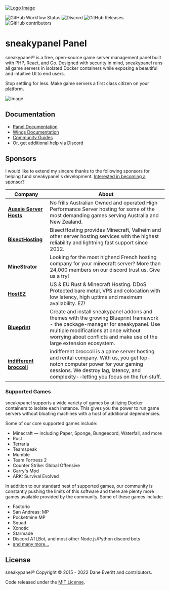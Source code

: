 [![Logo Image](https://cdn.sneakypanel.com/logos/new/sneakypanel_logo.png)](https://sneakypanel.com)

![GitHub Workflow Status](https://img.shields.io/github/actions/workflow/status/sneakypanel/panel/ci.yaml?label=Tests&style=for-the-badge&branch=1.0-develop)
![Discord](https://img.shields.io/discord/122900397965705216?label=Discord&logo=Discord&logoColor=white&style=for-the-badge)
![GitHub Releases](https://img.shields.io/github/downloads/sneakypanel/panel/latest/total?style=for-the-badge)
![GitHub contributors](https://img.shields.io/github/contributors/sneakypanel/panel?style=for-the-badge)

# sneakypanel Panel

sneakypanel® is a free, open-source game server management panel built with PHP, React, and Go. Designed with security
in mind, sneakypanel runs all game servers in isolated Docker containers while exposing a beautiful and intuitive
UI to end users.

Stop settling for less. Make game servers a first class citizen on your platform.

![Image](https://cdn.sneakypanel.com/site-assets/sneakypanel_v1_demo.gif)

## Documentation

* [Panel Documentation](https://sneakypanel.com/panel/1.0/getting_started.html)
* [Wings Documentation](https://sneakypanel.com/wings/1.0/installing.html)
* [Community Guides](https://sneakypanel.com/community/about.html)
* Or, get additional help [via Discord](https://discord.gg/sneakypanel)

## Sponsors

I would like to extend my sincere thanks to the following sponsors for helping fund sneakypanel's development.
[Interested in becoming a sponsor?](https://github.com/sponsors/sneakypi)

| Company                                                                           | About                                                                                                                                                                                                                                           |
|-----------------------------------------------------------------------------------|-------------------------------------------------------------------------------------------------------------------------------------------------------------------------------------------------------------------------------------------------|
| [**Aussie Server Hosts**](https://aussieserverhosts.com/)                         | No frills Australian Owned and operated High Performance Server hosting for some of the most demanding games serving Australia and New Zealand.                                                                                                 |
| [**BisectHosting**](https://www.bisecthosting.com/)                               | BisectHosting provides Minecraft, Valheim and other server hosting services with the highest reliability and lightning fast support since 2012.                                                                                                 |
| [**MineStrator**](https://minestrator.com/)                                       | Looking for the most highend French hosting company for your minecraft server? More than 24,000 members on our discord trust us. Give us a try!                                                                                                 |
| [**HostEZ**](https://hostez.io)                                                   | US & EU Rust & Minecraft Hosting. DDoS Protected bare metal, VPS and colocation with low latency, high uptime and maximum availability. EZ!                                                                                                     |
| [**Blueprint**](https://blueprint.zip/?utm_source=sneakypanel&utm_medium=sponsor) | Create and install sneakypanel addons and themes with the growing Blueprint framework - the package-manager for sneakypanel. Use multiple modifications at once without worrying about conflicts and make use of the large extension ecosystem. |
| [**indifferent broccoli**](https://indifferentbroccoli.com/)                      | indifferent broccoli is a game server hosting and rental company. With us, you get top-notch computer power for your gaming sessions. We destroy lag, latency, and complexity--letting you focus on the fun stuff.                              |

### Supported Games

sneakypanel supports a wide variety of games by utilizing Docker containers to isolate each instance. This gives
you the power to run game servers without bloating machines with a host of additional dependencies.

Some of our core supported games include:

* Minecraft — including Paper, Sponge, Bungeecord, Waterfall, and more
* Rust
* Terraria
* Teamspeak
* Mumble
* Team Fortress 2
* Counter Strike: Global Offensive
* Garry's Mod
* ARK: Survival Evolved

In addition to our standard nest of supported games, our community is constantly pushing the limits of this software
and there are plenty more games available provided by the community. Some of these games include:

* Factorio
* San Andreas: MP
* Pocketmine MP
* Squad
* Xonotic
* Starmade
* Discord ATLBot, and most other Node.js/Python discord bots
* [and many more...](https://github.com/parkervcp/eggs)

## License

sneakypanel® Copyright © 2015 - 2022 Dane Everitt and contributors.

Code released under the [MIT License](./LICENSE.md).
